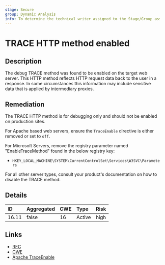 ```yaml
---
stage: Secure
group: Dynamic Analysis
info: To determine the technical writer assigned to the Stage/Group associated with this page, see https://handbook.gitlab.com/handbook/product/ux/technical-writing/#assignments
---
```


# TRACE HTTP method enabled

## Description

The debug TRACE method was found to be enabled on the target web server. This
HTTP method reflects HTTP request data back to the user in a response. In some circumstances
this information may include sensitive data that is applied by intermediary proxies.

## Remediation

The TRACE HTTP method is for debugging only and should not be enabled on production
sites.

For Apache based web servers, ensure the `TraceEnable` directive is either removed or set to
`off`.

For Microsoft Servers, remove the registry parameter named "EnableTraceMethod" found in the below
registry key:

- `HKEY_LOCAL_MACHINE\SYSTEM\CurrentControlSet\Services\W3SVC\Parameters`

For all other server types, consult your product's documentation on how to disable the TRACE method.

## Details

| ID | Aggregated | CWE | Type | Risk |
|:---|:--------|:--------|:--------|:--------|
| 16.11 | false | 16 | Active | high |

## Links

- [RFC](https://datatracker.ietf.org/doc/html/rfc9110.html#section-9.3.8)
- [CWE](https://cwe.mitre.org/data/definitions/16.html)
- [Apache TraceEnable](https://httpd.apache.org/docs/2.4/mod/core.html#traceenable)
